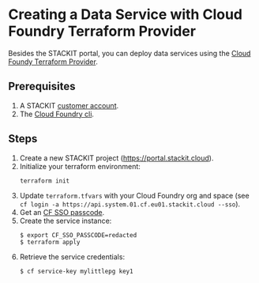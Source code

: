 # Creating a Data Service with Cloud Foundry Terraform Provider
Besides the STACKIT portal, you can deploy data services using the [Cloud Foundy Terraform Provider](https://registry.terraform.io/providers/cloudfoundry-community/cloudfoundry/latest/docs).

## Prerequisites
1. A STACKIT [customer account](https://www.stackit.de/en/contact).
1. The [Cloud Foundry cli](https://docs.cloudfoundry.org/cf-cli/install-go-cli.html).

## Steps
1. Create a new STACKIT project (https://portal.stackit.cloud).
1. Initialize your terraform environment:
    ```shell
    terraform init
    ```
1. Update ```terraform.tfvars``` with your Cloud Foundry org and space (see ```cf login -a https://api.system.01.cf.eu01.stackit.cloud --sso```).
1. Get an [CF SSO passcode](https://login.system.01.cf.eu01.stackit.cloud/passcode).
1. Create the service instance:
    ```shell
    $ export CF_SSO_PASSCODE=redacted
    $ terraform apply
    ```
1. Retrieve the service credentials:
    ```shell
    $ cf service-key mylittlepg key1
    ```